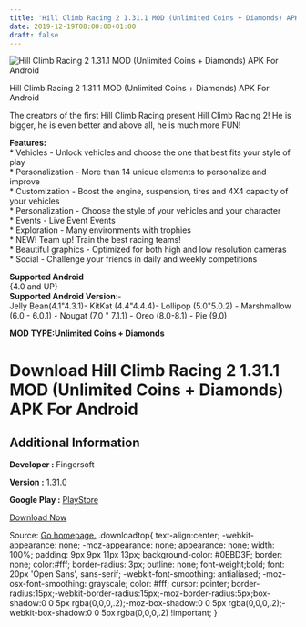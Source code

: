 ```yaml
---
title: 'Hill Climb Racing 2 1.31.1 MOD (Unlimited Coins + Diamonds) APK For Android'
date: 2019-12-19T08:00:00+01:00
draft: false
---
```


![Hill Climb Racing 2 1.31.1 MOD (Unlimited Coins + Diamonds) APK For Android](https://i0.wp.com/apkhome.net/wp-content/uploads/2019/11/Hill-Climb-Racing-2-1.png "Hill Climb Racing 2 1.31.1 MOD (Unlimited Coins + Diamonds) APK For Android")

  

Hill Climb Racing 2 1.31.1 MOD (Unlimited Coins + Diamonds) APK For Android

The creators of the first Hill Climb Racing present Hill Climb Racing 2! He is bigger, he is even better and above all, he is much more FUN!

**Features:**  
\* Vehicles - Unlock vehicles and choose the one that best fits your style of play  
\* Personalization - More than 14 unique elements to personalize and improve  
\* Customization - Boost the engine, suspension, tires and 4X4 capacity of your vehicles  
\* Personalization - Choose the style of your vehicles and your character  
\* Events - Live Event Events  
\* Exploration - Many environments with trophies  
\* NEW! Team up! Train the best racing teams!  
\* Beautiful graphics - Optimized for both high and low resolution cameras  
\* Social - Challenge your friends in daily and weekly competitions

**Supported Android**  
{4.0 and UP}  
**Supported Android Version**:-  
Jelly Bean(4.1"4.3.1)- KitKat (4.4"4.4.4)- Lollipop (5.0"5.0.2) - Marshmallow (6.0 - 6.0.1) - Nougat (7.0 " 7.1.1) - Oreo (8.0-8.1) - Pie (9.0)

**MOD TYPE:Unlimited Coins + Diamonds**

Download Hill Climb Racing 2 1.31.1 MOD (Unlimited Coins + Diamonds) APK For Android
====================================================================================

Additional Information
----------------------

**Developer :** Fingersoft

**Version :** 1.31.0

**Google Play :** [PlayStore](https://play.google.com/store/apps/details?id=com.fingersoft.hcr2)

  

[Download Now](https://store4app.co/post/hill-climb-racing-2-1-31-1-mod-unlimited-coins-diamonds-apk-for-android_1574432495)

  
Source: [Go homepage.](https://store4app.co/post/hill-climb-racing-2-1-31-1-mod-unlimited-coins-diamonds-apk-for-android_1574432495) .downloadtop{ text-align:center; -webkit-appearance: none; -moz-appearance: none; appearance: none; width: 100%; padding: 9px 9px 11px 13px; background-color: #0EBD3F; border: none; color:#fff; border-radius: 3px; outline: none; font-weight;bold; font: 20px 'Open Sans', sans-serif; -webkit-font-smoothing: antialiased; -moz-osx-font-smoothing: grayscale; color: #fff; cursor: pointer; border-radius:15px;-webkit-border-radius:15px;-moz-border-radius:5px;box-shadow:0 0 5px rgba(0,0,0,.2);-moz-box-shadow:0 0 5px rgba(0,0,0,.2);-webkit-box-shadow:0 0 5px rgba(0,0,0,.2) !important; }